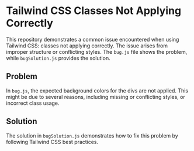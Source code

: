 # Tailwind CSS Classes Not Applying Correctly

This repository demonstrates a common issue encountered when using Tailwind CSS: classes not applying correctly. The issue arises from improper structure or conflicting styles. The `bug.js` file shows the problem, while `bugSolution.js` provides the solution.

## Problem

In `bug.js`, the expected background colors for the divs are not applied. This might be due to several reasons, including missing or conflicting styles, or incorrect class usage. 

## Solution

The solution in `bugSolution.js` demonstrates how to fix this problem by following Tailwind CSS best practices.